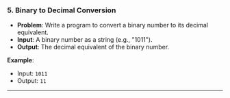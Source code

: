 

### 5. **Binary to Decimal Conversion**
- **Problem**: Write a program to convert a binary number to its decimal equivalent.
- **Input**: A binary number as a string (e.g., "1011").
- **Output**: The decimal equivalent of the binary number.

**Example**:
- Input: `1011`
- Output: `11`

---